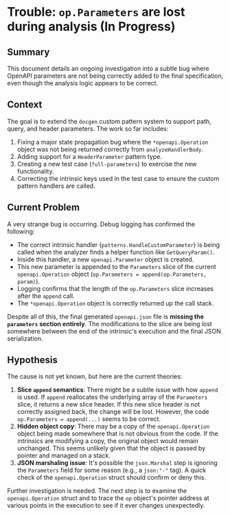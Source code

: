 # Trouble: `op.Parameters` are lost during analysis (In Progress)

## Summary
This document details an ongoing investigation into a subtle bug where OpenAPI parameters are not being correctly added to the final specification, even though the analysis logic appears to be correct.

## Context
The goal is to extend the `docgen` custom pattern system to support path, query, and header parameters. The work so far includes:
1.  Fixing a major state propagation bug where the `*openapi.Operation` object was not being returned correctly from `analyzeHandlerBody`.
2.  Adding support for a `HeaderParameter` pattern type.
3.  Creating a new test case (`full-parameters`) to exercise the new functionality.
4.  Correcting the intrinsic keys used in the test case to ensure the custom pattern handlers are called.

## Current Problem
A very strange bug is occurring. Debug logging has confirmed the following:
- The correct intrinsic handler (`patterns.HandleCustomParameter`) is being called when the analyzer finds a helper function like `GetQueryParam()`.
- Inside this handler, a new `openapi.Parameter` object is created.
- This new parameter is appended to the `Parameters` slice of the current `openapi.Operation` object (`op.Parameters = append(op.Parameters, param)`).
- Logging confirms that the length of the `op.Parameters` slice increases after the `append` call.
- The `*openapi.Operation` object is correctly returned up the call stack.

Despite all of this, the final generated `openapi.json` file is **missing the `parameters` section entirely**. The modifications to the slice are being lost somewhere between the end of the intrinsic's execution and the final JSON serialization.

## Hypothesis
The cause is not yet known, but here are the current theories:
1.  **Slice `append` semantics**: There might be a subtle issue with how `append` is used. If `append` reallocates the underlying array of the `Parameters` slice, it returns a new slice header. If this new slice header is not correctly assigned back, the change will be lost. However, the code `op.Parameters = append(...)` seems to be correct.
2.  **Hidden object copy**: There may be a copy of the `openapi.Operation` object being made somewhere that is not obvious from the code. If the intrinsics are modifying a copy, the original object would remain unchanged. This seems unlikely given that the object is passed by pointer and managed on a stack.
3.  **JSON marshaling issue**: It's possible the `json.Marshal` step is ignoring the `Parameters` field for some reason (e.g., a `json:"-"` tag). A quick check of the `openapi.Operation` struct should confirm or deny this.

Further investigation is needed. The next step is to examine the `openapi.Operation` struct and to trace the `op` object's pointer address at various points in the execution to see if it ever changes unexpectedly.
